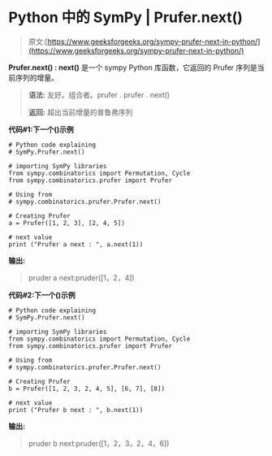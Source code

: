 # Python 中的 SymPy | Prufer.next()

> 原文:[https://www.geeksforgeeks.org/sympy-prufer-next-in-python/](https://www.geeksforgeeks.org/sympy-prufer-next-in-python/)

**Prufer.next() : next()** 是一个 sympy Python 库函数，它返回的 Prufer 序列是当前序列的增量。

> **语法:**
> 友好。组合者。prufer . prufer . next()
> 
> **返回:**
> 超出当前增量的普鲁弗序列

**代码#1:下一个()示例**

```
# Python code explaining
# SymPy.Prufer.next()

# importing SymPy libraries
from sympy.combinatorics import Permutation, Cycle
from sympy.combinatorics.prufer import Prufer

# Using from 
# sympy.combinatorics.prufer.Prufer.next()

# Creating Prufer
a = Prufer([1, 2, 3], [2, 4, 5])

# next value
print ("Prufer a next : ", a.next(1))
```

**输出:**

> pruder a next:pruder([1，2，4])

**代码#2:下一个()示例**

```
# Python code explaining
# SymPy.Prufer.next()

# importing SymPy libraries
from sympy.combinatorics import Permutation, Cycle
from sympy.combinatorics.prufer import Prufer

# Using from 
# sympy.combinatorics.prufer.Prufer.next()

# Creating Prufer
b = Prufer([1, 2, 3, 2, 4, 5], [6, 7], [8])

# next value
print ("Prufer b next : ", b.next(1))
```

**输出:**

> pruder b next:pruder([1，2，3，2，4，6])